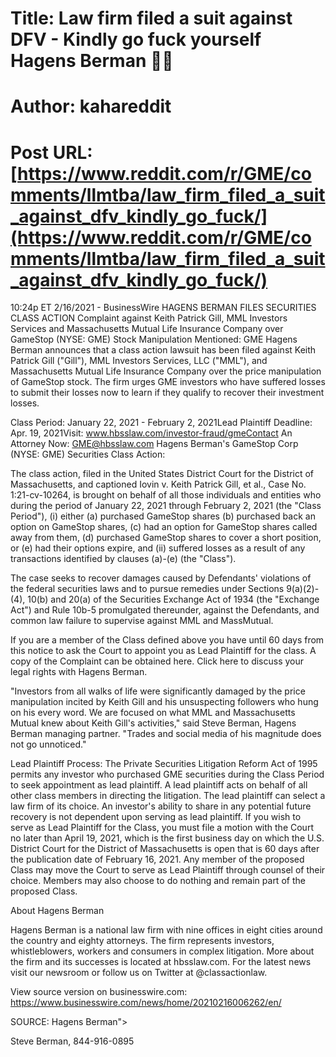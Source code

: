 # Title: Law firm filed a suit against DFV - Kindly go fuck yourself Hagens Berman 🖕🏻
# Author: kahareddit
# Post URL: [https://www.reddit.com/r/GME/comments/llmtba/law_firm_filed_a_suit_against_dfv_kindly_go_fuck/](https://www.reddit.com/r/GME/comments/llmtba/law_firm_filed_a_suit_against_dfv_kindly_go_fuck/)



10:24p ET 2/16/2021 - BusinessWire
HAGENS BERMAN FILES SECURITIES CLASS ACTION Complaint against Keith Patrick Gill, MML Investors Services and Massachusetts Mutual Life Insurance Company over GameStop (NYSE: GME) Stock Manipulation
Mentioned:	GME
Hagens Berman announces that a class action lawsuit has been filed against Keith Patrick Gill ("Gill"), MML Investors Services, LLC ("MML"), and Massachusetts Mutual Life Insurance Company over the price manipulation of GameStop stock. The firm urges GME investors who have suffered losses to submit their losses now to learn if they qualify to recover their investment losses.

Class Period: January 22, 2021 - February 2, 2021Lead Plaintiff Deadline: Apr. 19, 2021Visit: www.hbsslaw.com/investor-fraud/gmeContact An Attorney Now: GME@hbsslaw.com
Hagens Berman's GameStop Corp (NYSE: GME) Securities Class Action:

The class action, filed in the United States District Court for the District of Massachusetts, and captioned Iovin v. Keith Patrick Gill, et al., Case No. 1:21-cv-10264, is brought on behalf of all those individuals and entities who during the period of January 22, 2021 through February 2, 2021 (the "Class Period"), (i) either (a) purchased GameStop shares (b) purchased back an option on GameStop shares, (c) had an option for GameStop shares called away from them, (d) purchased GameStop shares to cover a short position, or (e) had their options expire, and (ii) suffered losses as a result of any transactions identified by clauses (a)-(e) (the "Class").

The case seeks to recover damages caused by Defendants' violations of the federal securities laws and to pursue remedies under Sections 9(a)(2)-(4), 10(b) and 20(a) of the Securities Exchange Act of 1934 (the "Exchange Act") and Rule 10b-5 promulgated thereunder, against the Defendants, and common law failure to supervise against MML and MassMutual.

If you are a member of the Class defined above you have until 60 days from this notice to ask the Court to appoint you as Lead Plaintiff for the class. A copy of the Complaint can be obtained here. Click here to discuss your legal rights with Hagens Berman.

"Investors from all walks of life were significantly damaged by the price manipulation incited by Keith Gill and his unsuspecting followers who hung on his every word. We are focused on what MML and Massachusetts Mutual knew about Keith Gill's activities," said Steve Berman, Hagens Berman managing partner. "Trades and social media of his magnitude does not go unnoticed."

Lead Plaintiff Process: The Private Securities Litigation Reform Act of 1995 permits any investor who purchased GME securities during the Class Period to seek appointment as lead plaintiff. A lead plaintiff acts on behalf of all other class members in directing the litigation. The lead plaintiff can select a law firm of its choice. An investor's ability to share in any potential future recovery is not dependent upon serving as lead plaintiff. If you wish to serve as Lead Plaintiff for the Class, you must file a motion with the Court no later than April 19, 2021, which is the first business day on which the U.S. District Court for the District of Massachusetts is open that is 60 days after the publication date of February 16, 2021. Any member of the proposed Class may move the Court to serve as Lead Plaintiff through counsel of their choice. Members may also choose to do nothing and remain part of the proposed Class.

About Hagens Berman

Hagens Berman is a national law firm with nine offices in eight cities around the country and eighty attorneys. The firm represents investors, whistleblowers, workers and consumers in complex litigation. More about the firm and its successes is located at hbsslaw.com. For the latest news visit our newsroom or follow us on Twitter at @classactionlaw.

View source version on businesswire.com: https://www.businesswire.com/news/home/20210216006262/en/

SOURCE: Hagens Berman">

Steve Berman, 844-916-0895